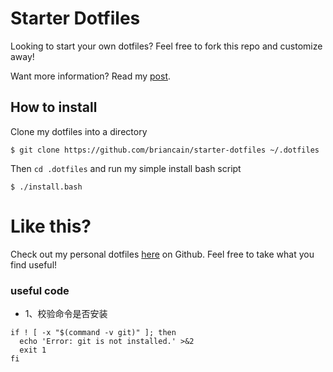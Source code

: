 # Starter Dotfiles

Looking to start your own dotfiles? Feel free to fork this repo and customize away!

Want more information? Read my [post](http://briancain.net/starting-your-own-dotfiles/).

## How to install

Clone my dotfiles into a directory

    $ git clone https://github.com/briancain/starter-dotfiles ~/.dotfiles

Then `cd .dotfiles` and run my simple install bash script

    $ ./install.bash

# Like this?

Check out my personal dotfiles [here](https://github.com/briancain/dotfiles) on Github. Feel free to take what you find useful!

### useful code
- 1、校验命令是否安装
```
if ! [ -x "$(command -v git)" ]; then
  echo 'Error: git is not installed.' >&2
  exit 1
fi
```
